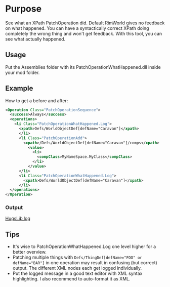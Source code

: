 # Purpose

See what an XPath PatchOperation did. Default RimWorld gives no feedback on what happened. You can have a syntactically correct XPath doing completely the wrong thing and won't get feedback. With this tool, you can see what actually happened.

## Usage

Put the Assemblies folder with its PatchOperationWhatHappened.dll inside your mod folder.

## Example

How to get a before and after:

```xml
<Operation Class="PatchOperationSequence">
  <success>Always</success>
  <operations>
    <li Class="PatchOperationWhatHappened.Log">
      <xpath>Defs/WorldObjectDef[defName="Caravan"]</xpath>
      </li>
      <li Class="PatchOperationAdd">
        <xpath>/Defs/WorldObjectDef[defName="Caravan"]/comps</xpath>
          <value>
            <li>
              <compClass>MyNameSpace.MyClass</compClass>
            </li>
          </value>
      </li>
      <li Class="PatchOperationWhatHappened.Log">
        <xpath>Defs/WorldObjectDef[defName="Caravan"]</xpath>
      </li>
  </operations>
</Operation>
```

### Output

[HugsLib log](https://gist.github.com/HugsLibRecordKeeper/6654e57cc1b1af50a8bb462d2522e2ff#file-output_log-txt-L55-L57)

## Tips

- It's wise to PatchOperationWhatHappened.Log one level higher for a better overview.
- Patching multiple things with `Defs/ThingDef[defName="FOO" or defName="BAR"]` in one operation may result in confusing (but correct) output. The different XML nodes each get logged individually.
- Put the logged message in a good text editor with XML syntax highlighting. I also recommend to auto-format it as XML.